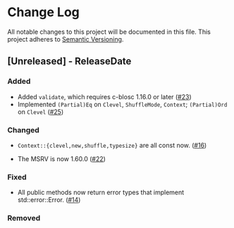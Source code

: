 # Change Log

All notable changes to this project will be documented in this file.
This project adheres to [Semantic Versioning](https://semver.org/).

## [Unreleased] - ReleaseDate

### Added

- Added `validate`, which requires c-blosc 1.16.0 or later
  ([#23](https://github.com/nix-rust/nix/pull/23))
- Implemented `(Partial)Eq` on `Clevel`, `ShuffleMode`, `Context`; `(Partial)Ord` on `Clevel` ([#25](https://github.com/asomers/blosc-rs/pull/25))

### Changed

- `Context::{clevel,new,shuffle,typesize}` are all const now.
  ([#16](https://github.com/nix-rust/nix/pull/16))

- The MSRV is now 1.60.0
  ([#22](https://github.com/nix-rust/nix/pull/22))

### Fixed

- All public methods now return error types that implement std::error::Error.
  ([#14](https://github.com/nix-rust/nix/pull/14))

### Removed
